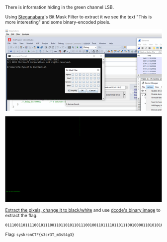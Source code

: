 There is information hiding in the green channel LSB.

Using [Steganabara](https://github.com/quangntenemy/Steganabara)'s Bit Mask Filter to extract it we see the text "This is more interesting" and some binary-encoded pixels.

![Steganabara's Bit Mask Filter](https://raw.githubusercontent.com/CTF-STeam/ctf-writeups/master/2020/Syskron/Screenshot/steganabara-screenshot.png)

![Steganabara's output](https://raw.githubusercontent.com/CTF-STeam/ctf-writeups/master/2020/Syskron/Screenshot/Screenshot_2020-05-19_at_11.38.08_AM_G0.png)

[Extract the pixels, change it to black/white](https://raw.githubusercontent.com/CTF-STeam/ctf-writeups/master/2020/Syskron/Screenshot/Screenshot_2020-05-19_at_11.38.08_AM_G0_XT.png) and use [dcode's binary image](https://www.dcode.fr/binary-image) to extract the flag.

```
011100110111100101110011011010110111001001101111011011100100001101010100010001100111101101110011001100110110001101110010001100110101010001011111011011010011001101110011010100110011010001100111001100110111110100`
```

Flag: `syskronCTF{s3cr3T_m3sS4g3}`
